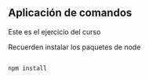 ## Aplicación de comandos

Este es el ejercicio del curso

Recuerden instalar los paquetes de node

```

npm install
```
